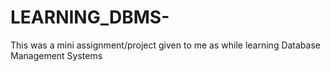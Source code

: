 # LEARNING_DBMS-
This was a mini assignment/project given to me as while learning Database Management Systems
